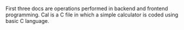 First three docs are operations performed in backend and frontend programming.
Cal is a C file in which a simple calculator is coded using basic C language. 
